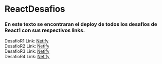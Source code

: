 # ReactDesafios

<h3> En este texto se encontraran el deploy de todos los desafios de React1 con sus respectivos links. </h3>

DesafioR1 Link: <a href="https://animated-zabaione-1055cf.netlify.app/" target="_blank">Netify</a>
<br>
DesafioR2 Link: <a href="https://symphonious-figolla-e05388.netlify.app/" target="_blank">Netify</a>
<br>
DesafioR3 Link: <a href="https://cute-sorbet-d367d0.netlify.app/" target="_blank">Netify</a>
<br>
DesafioR4 Link: <a href="https://precious-shortbread-005544.netlify.app/" target="_blank">Netify</a>